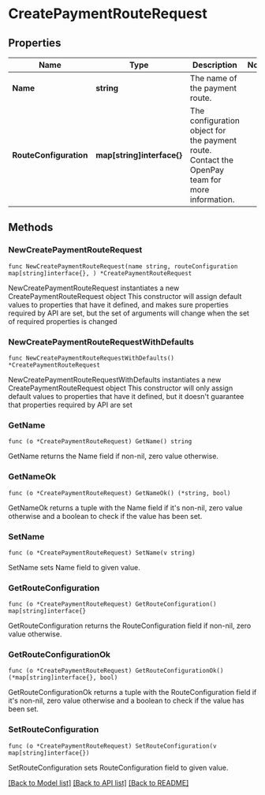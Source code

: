 # CreatePaymentRouteRequest

## Properties

Name | Type | Description | Notes
------------ | ------------- | ------------- | -------------
**Name** | **string** | The name of the payment route. | 
**RouteConfiguration** | **map[string]interface{}** | The configuration object for the payment route. Contact the OpenPay team for more information. | 

## Methods

### NewCreatePaymentRouteRequest

`func NewCreatePaymentRouteRequest(name string, routeConfiguration map[string]interface{}, ) *CreatePaymentRouteRequest`

NewCreatePaymentRouteRequest instantiates a new CreatePaymentRouteRequest object
This constructor will assign default values to properties that have it defined,
and makes sure properties required by API are set, but the set of arguments
will change when the set of required properties is changed

### NewCreatePaymentRouteRequestWithDefaults

`func NewCreatePaymentRouteRequestWithDefaults() *CreatePaymentRouteRequest`

NewCreatePaymentRouteRequestWithDefaults instantiates a new CreatePaymentRouteRequest object
This constructor will only assign default values to properties that have it defined,
but it doesn't guarantee that properties required by API are set

### GetName

`func (o *CreatePaymentRouteRequest) GetName() string`

GetName returns the Name field if non-nil, zero value otherwise.

### GetNameOk

`func (o *CreatePaymentRouteRequest) GetNameOk() (*string, bool)`

GetNameOk returns a tuple with the Name field if it's non-nil, zero value otherwise
and a boolean to check if the value has been set.

### SetName

`func (o *CreatePaymentRouteRequest) SetName(v string)`

SetName sets Name field to given value.


### GetRouteConfiguration

`func (o *CreatePaymentRouteRequest) GetRouteConfiguration() map[string]interface{}`

GetRouteConfiguration returns the RouteConfiguration field if non-nil, zero value otherwise.

### GetRouteConfigurationOk

`func (o *CreatePaymentRouteRequest) GetRouteConfigurationOk() (*map[string]interface{}, bool)`

GetRouteConfigurationOk returns a tuple with the RouteConfiguration field if it's non-nil, zero value otherwise
and a boolean to check if the value has been set.

### SetRouteConfiguration

`func (o *CreatePaymentRouteRequest) SetRouteConfiguration(v map[string]interface{})`

SetRouteConfiguration sets RouteConfiguration field to given value.



[[Back to Model list]](../README.md#documentation-for-models) [[Back to API list]](../README.md#documentation-for-api-endpoints) [[Back to README]](../README.md)


